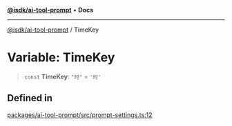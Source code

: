 [**@isdk/ai-tool-prompt**](../README.md) • **Docs**

***

[@isdk/ai-tool-prompt](../globals.md) / TimeKey

# Variable: TimeKey

> `const` **TimeKey**: `"时"` = `'时'`

## Defined in

[packages/ai-tool-prompt/src/prompt-settings.ts:12](https://github.com/isdk/ai-tool-prompt.js/blob/cf3fc2758759b055a3b34708f92339dcf4ac415b/src/prompt-settings.ts#L12)
